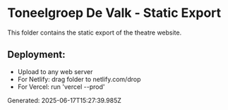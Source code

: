 # Toneelgroep De Valk - Static Export

This folder contains the static export of the theatre website.

## Deployment:
- Upload to any web server
- For Netlify: drag folder to netlify.com/drop
- For Vercel: run 'vercel --prod'

Generated: 2025-06-17T15:27:39.985Z